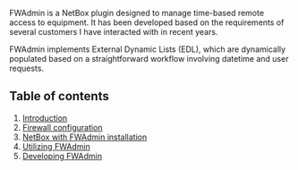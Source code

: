 FWAdmin is a NetBox plugin designed to manage time-based remote access to equipment. It has been developed based on the requirements of several customers I have interacted with in recent years.

FWAdmin implements External Dynamic Lists (EDL), which are dynamically populated based on a straightforward workflow involving datetime and user requests.

## Table of contents

1. [Introduction](/dainok/fwadmin/wiki "Introduction")
1. [Firewall configuration](/dainok/fwadmin/wiki/Firewall-configuration "Firewall configuration")
1. [NetBox with FWAdmin installation](/dainok/fwadmin/wiki/NetBox-with-FWAdmin-installation "NetBox with FWAdmin installation")
1. [Utilizing FWAdmin](/dainok/fwadmin/wiki/Utilizing-FWAdmin "Utilizing FWAdmin")
1. [Developing FWAdmin](/dainok/fwadmin/wiki/Developing-FWAdmin "Developing FWAdmin")
